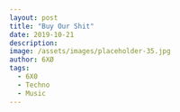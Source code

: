 ```yaml
---
layout: post
title: "Buy Our Shit"
date: 2019-10-21
description: 
image: /assets/images/placeholder-35.jpg
author: 6XØ
tags: 
  - 6X0
  - Techno
  - Music
---
```

